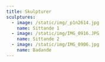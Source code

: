 ```yaml
---
title: Skulpturer
sculptures:
  - image: /static/img/_p1n2614.jpg
    name: Sittande 1
  - image: /static/img/IMG_0916.JPG
    name: Sittande 2
  - image: /static/img/IMG_0906.jpg
    name: Badande
---
```


